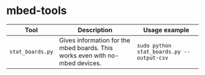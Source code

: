 # mbed-tools

| Tool               | Description                                | Usage example                            |
|--------------------|--------------------------------------------|------------------------------------------|
| `stat_boards.py`   | Gives information for the mbed boards. This works even with no-mbed devices.| `sudo python stat_boards.py --output-csv`  |
